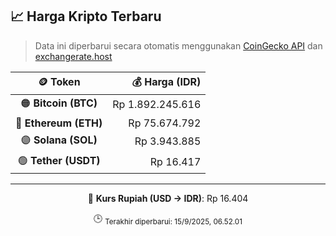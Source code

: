 

<!-- HARGA_KRIPTO -->
## 📈 Harga Kripto Terbaru

> Data ini diperbarui secara otomatis menggunakan [CoinGecko API](https://www.coingecko.com/) dan [exchangerate.host](https://exchangerate.host/)

<div align="center">

| 🪙 Token | 💰 Harga (IDR) |
|:------:|---------------:|
| 🟠 **Bitcoin (BTC)**   | Rp 1.892.245.616 |
| 🔵 **Ethereum (ETH)**  | Rp 75.674.792 |
| 🟣 **Solana (SOL)**    | Rp 3.943.885 |
| 🟢 **Tether (USDT)**   | Rp 16.417 |

---

💱 **Kurs Rupiah (USD → IDR)**: Rp 16.404

🕒 <sub>Terakhir diperbarui: 15/9/2025, 06.52.01</sub>

</div>
<!-- /HARGA_KRIPTO -->